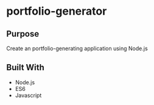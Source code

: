 # portfolio-generator


## Purpose
Create an portfolio-generating application using Node.js

## Built With
* Node.js
* ES6
* Javascript

